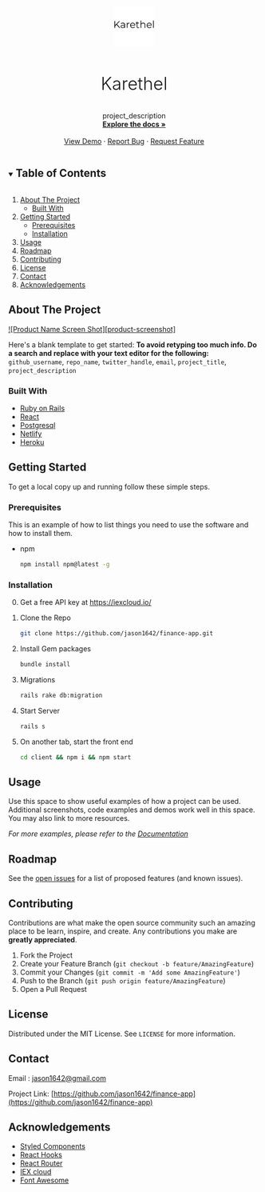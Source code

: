 <!--
*** Thanks for checking out the Best-README-Template. If you have a suggestion
*** that would make this better, please fork the repo and create a pull request
*** or simply open an issue with the tag "enhancement".
*** Thanks again! Now go create something AMAZING! :D
***
***
***
*** To avoid retyping too much info. Do a search and replace for the following:
*** github_username, repo_name, twitter_handle, email, project_title, project_description
-->



<!-- PROJECT SHIELDS -->
<!--
*** I'm using markdown "reference style" links for readability.
*** Reference links are enclosed in brackets [ ] instead of parentheses ( ).
*** See the bottom of this document for the declaration of the reference variables
*** for contributors-url, forks-url, etc. This is an optional, concise syntax you may use.
*** https://www.markdownguide.org/basic-syntax/#reference-style-links
-->
<!--
[![Contributors][contributors-shield]][contributors-url]
[![Forks][forks-shield]][forks-url]
[![Stargazers][stars-shield]][stars-url]
[![Issues][issues-shield]][issues-url]
[![MIT License][license-shield]][license-url]
[![LinkedIn][linkedin-shield]][linkedin-url]
-->

<!-- PROJECT LOGO -->
<br />
<p align="center">
  <a href="https://github.com/jason1642/finance-app">
    <img src="readmeimages/karethel-logo.png" alt="Logo" width="80" height="80">
  </a>

  <h3 style="font-weight: 300; font-size: 35px;" align="center">Karethel</h3>

  <p align="center">
    project_description
    <br />
    <a href="https://github.com/jason1642/finance-app"><strong>Explore the docs »</strong></a>
    <br />
    <br />
    <a href="https://github.com/jason1642/finance-app">View Demo</a>
    ·
    <a href="https://github.com/jason1642/finance-app/issues">Report Bug</a>
    ·
    <a href="https://github.com/jason1642/finance-app/issues">Request Feature</a>
  </p>
</p>



<!-- TABLE OF CONTENTS -->
<details open="open">
  <summary><h2 style="display: inline-block">Table of Contents</h2></summary>
  <ol>
    <li>
      <a href="#about-the-project">About The Project</a>
      <ul>
        <li><a href="#built-with">Built With</a></li>
      </ul>
    </li>
    <li>
      <a href="#getting-started">Getting Started</a>
      <ul>
        <li><a href="#prerequisites">Prerequisites</a></li>
        <li><a href="#installation">Installation</a></li>
      </ul>
    </li>
    <li><a href="#usage">Usage</a></li>
    <li><a href="#roadmap">Roadmap</a></li>
    <li><a href="#contributing">Contributing</a></li>
    <li><a href="#license">License</a></li>
    <li><a href="#contact">Contact</a></li>
    <li><a href="#acknowledgements">Acknowledgements</a></li>
  </ol>
</details>



<!-- ABOUT THE PROJECT -->
## About The Project

[![Product Name Screen Shot][product-screenshot]](https://example.com)

Here's a blank template to get started:
**To avoid retyping too much info. Do a search and replace with your text editor for the following:**
`github_username`, `repo_name`, `twitter_handle`, `email`, `project_title`, `project_description`


### Built With

* [Ruby on Rails]()
* [React]()
* [Postgresql]()
* [Netlify]()
* [Heroku]()

<!-- GETTING STARTED -->
## Getting Started

To get a local copy up and running follow these simple steps.

### Prerequisites

This is an example of how to list things you need to use the software and how to install them.
* npm
  ```sh
  npm install npm@latest -g
  ```

### Installation
0. Get a free API key at https://iexcloud.io/


1. Clone the Repo
   ```sh
   git clone https://github.com/jason1642/finance-app.git
   ```
2. Install Gem packages
   ```sh
   bundle install
   ```
3. Migrations
   ```sh
   rails rake db:migration
   ```
4. Start Server
   ```sh
   rails s
   ```
5. On another tab, start the front end
   ```sh
   cd client && npm i && npm start
   ```


<!-- USAGE EXAMPLES -->
## Usage

Use this space to show useful examples of how a project can be used. Additional screenshots, code examples and demos work well in this space. You may also link to more resources.

_For more examples, please refer to the [Documentation](https://example.com)_



<!-- ROADMAP -->
## Roadmap

See the [open issues](https://github.com/jason1642/finance-app/issues) for a list of proposed features (and known issues).



<!-- CONTRIBUTING -->
## Contributing

Contributions are what make the open source community such an amazing place to be learn, inspire, and create. Any contributions you make are **greatly appreciated**.

1. Fork the Project
2. Create your Feature Branch (`git checkout -b feature/AmazingFeature`)
3. Commit your Changes (`git commit -m 'Add some AmazingFeature'`)
4. Push to the Branch (`git push origin feature/AmazingFeature`)
5. Open a Pull Request



<!-- LICENSE -->
## License

Distributed under the MIT License. See `LICENSE` for more information.



<!-- CONTACT -->
## Contact

Email : jason1642@gmail.com

Project Link: [https://github.com/jason1642/finance-app](https://github.com/jason1642/finance-app)



<!-- ACKNOWLEDGEMENTS -->
## Acknowledgements
* [Styled Components](https://styled-components.com/)
* [React Hooks](https://reactjs.org/)
* [React Router](https://reactrouter.com/)
* [IEX cloud](https://iexcloud.io/)
* [Font Awesome](https://fontawesome.com)




<!-- MARKDOWN LINKS & IMAGES -->
<!-- https://www.markdownguide.org/basic-syntax/#reference-style-links -->
[contributors-shield]: https://img.shields.io/github/contributors/jason1642/repo.svg?style=for-the-badge
[contributors-url]: https://github.com/jason1642/repo/graphs/contributors
[forks-shield]: https://img.shields.io/github/forks/jason1642/repo.svg?style=for-the-badge
[forks-url]: https://github.com/jason1642/repo/network/members
[stars-shield]: https://img.shields.io/github/stars/jason1642/repo.svg?style=for-the-badge
[stars-url]: https://github.com/jason1642/repo/stargazers
[issues-shield]: https://img.shields.io/github/issues/jason1642/repo.svg?style=for-the-badge
[issues-url]: https://github.com/jason1642/repo/issues
[license-shield]: https://img.shields.io/github/license/jason1642/repo.svg?style=for-the-badge
[license-url]: https://github.com/jason1642/repo/blob/master/LICENSE.txt
[linkedin-shield]: https://img.shields.io/badge/-LinkedIn-black.svg?style=for-the-badge&logo=linkedin&colorB=555
[linkedin-url]: https://linkedin.com/in/jason1642
